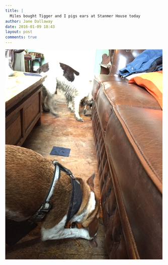 ```yaml
---
title: |
  Miles bought Tigger and I pigs ears at Stanmer House today
author: Jane Dallaway
date: 2016-01-09 18:43
layout: post
comments: true
---
```


<div><a href="/media/tp_IMG_5655.JPG"><img src="/media/tp_thumb_IMG_5655.JPG" width="500" height="667"/></a></div>



  

      